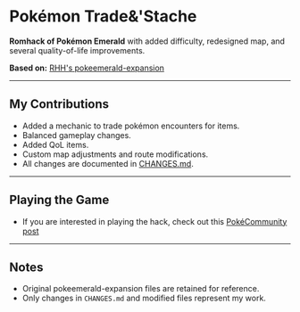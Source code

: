 # Pokémon Trade&'Stache

**Romhack of Pokémon Emerald** with added difficulty, redesigned map, and several quality-of-life improvements.

**Based on:** [RHH's pokeemerald-expansion](https://github.com/rh-hideout/pokeemerald-expansion)

---

## My Contributions

- Added a mechanic to trade pokémon encounters for items.
- Balanced gameplay changes.
- Added QoL items.
- Custom map adjustments and route modifications.
- All changes are documented in [CHANGES.md](CHANGES.md).

---

## Playing the Game

- If you are interested in playing the hack, check out this [PokéCommunity post](https://www.pokecommunity.com/threads/pok%C3%A9mon-trade-stache.537721/)
---

## Notes

- Original pokeemerald-expansion files are retained for reference.
- Only changes in `CHANGES.md` and modified files represent my work.
